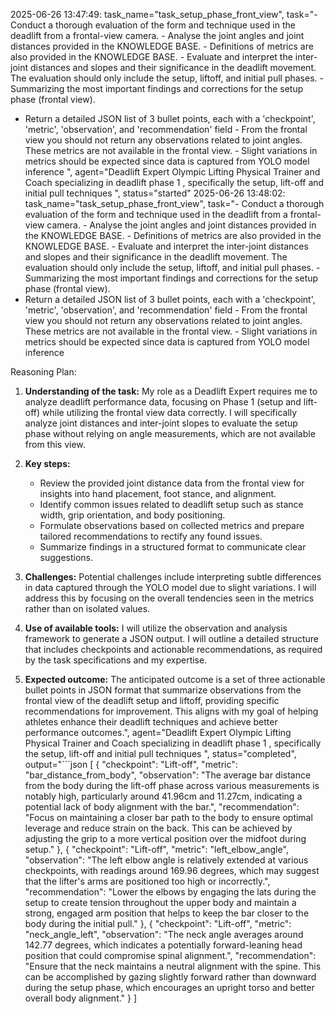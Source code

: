 2025-06-26 13:47:49: task_name="task_setup_phase_front_view", task="- Conduct a thorough evaluation of the form and technique used in the deadlift from a frontal-view camera. - Analyse the joint angles and joint distances provided in the KNOWLEDGE BASE. - Definitions of metrics are also provided in the KNOWLEDGE BASE. - Evaluate and interpret the inter-joint distances and slopes and their significance in the deadlift movement. The evaluation should only include the setup, liftoff, and initial pull phases. - Summarizing the most important findings and corrections for the setup phase (frontal view).
- Return a detailed JSON list of 3 bullet points, each with a 'checkpoint', 'metric', 'observation', and 'recommendation' field - From the frontal view you should not return any observations related to joint angles. These metrics are not available in the frontal view. - Slight variations in metrics should be expected since data is captured from YOLO model inference
", agent="Deadlift Expert Olympic Lifting Physical Trainer and Coach specializing in deadlift phase 1 , specifically the setup, lift-off and initial pull techniques
", status="started"
2025-06-26 13:48:02: task_name="task_setup_phase_front_view", task="- Conduct a thorough evaluation of the form and technique used in the deadlift from a frontal-view camera. - Analyse the joint angles and joint distances provided in the KNOWLEDGE BASE. - Definitions of metrics are also provided in the KNOWLEDGE BASE. - Evaluate and interpret the inter-joint distances and slopes and their significance in the deadlift movement. The evaluation should only include the setup, liftoff, and initial pull phases. - Summarizing the most important findings and corrections for the setup phase (frontal view).
- Return a detailed JSON list of 3 bullet points, each with a 'checkpoint', 'metric', 'observation', and 'recommendation' field - From the frontal view you should not return any observations related to joint angles. These metrics are not available in the frontal view. - Slight variations in metrics should be expected since data is captured from YOLO model inference


Reasoning Plan:
1. **Understanding of the task:** My role as a Deadlift Expert requires me to analyze deadlift performance data, focusing on Phase 1 (setup and lift-off) while utilizing the frontal view data correctly. I will specifically analyze joint distances and inter-joint slopes to evaluate the setup phase without relying on angle measurements, which are not available from this view.

2. **Key steps:** 
   - Review the provided joint distance data from the frontal view for insights into hand placement, foot stance, and alignment. 
   - Identify common issues related to deadlift setup such as stance width, grip orientation, and body positioning.
   - Formulate observations based on collected metrics and prepare tailored recommendations to rectify any found issues.
   - Summarize findings in a structured format to communicate clear suggestions.

3. **Challenges:** Potential challenges include interpreting subtle differences in data captured through the YOLO model due to slight variations. I will address this by focusing on the overall tendencies seen in the metrics rather than on isolated values.

4. **Use of available tools:** I will utilize the observation and analysis framework to generate a JSON output. I will outline a detailed structure that includes checkpoints and actionable recommendations, as required by the task specifications and my expertise.

5. **Expected outcome:** The anticipated outcome is a set of three actionable bullet points in JSON format that summarize observations from the frontal view of the deadlift setup and liftoff, providing specific recommendations for improvement. This aligns with my goal of helping athletes enhance their deadlift techniques and achieve better performance outcomes.", agent="Deadlift Expert Olympic Lifting Physical Trainer and Coach specializing in deadlift phase 1 , specifically the setup, lift-off and initial pull techniques
", status="completed", output="```json
[
  {
    "checkpoint": "Lift-off",
    "metric": "bar_distance_from_body",
    "observation": "The average bar distance from the body during the lift-off phase across various measurements is notably high, particularly around 41.96cm and 11.27cm, indicating a potential lack of body alignment with the bar.",
    "recommendation": "Focus on maintaining a closer bar path to the body to ensure optimal leverage and reduce strain on the back. This can be achieved by adjusting the grip to a more vertical position over the midfoot during setup."
  },
  {
    "checkpoint": "Lift-off",
    "metric": "left_elbow_angle",
    "observation": "The left elbow angle is relatively extended at various checkpoints, with readings around 169.96 degrees, which may suggest that the lifter's arms are positioned too high or incorrectly.",
    "recommendation": "Lower the elbows by engaging the lats during the setup to create tension throughout the upper body and maintain a strong, engaged arm position that helps to keep the bar closer to the body during the initial pull."
  },
  {
    "checkpoint": "Lift-off",
    "metric": "neck_angle_left",
    "observation": "The neck angle averages around 142.77 degrees, which indicates a potentially forward-leaning head position that could compromise spinal alignment.",
    "recommendation": "Ensure that the neck maintains a neutral alignment with the spine. This can be accomplished by gazing slightly forward rather than downward during the setup phase, which encourages an upright torso and better overall body alignment."
  }
]
```"
